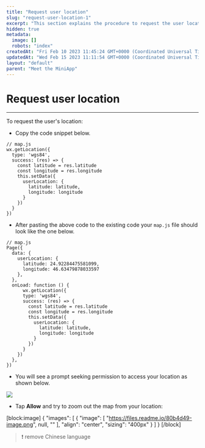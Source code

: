 ```yaml
---
title: "Request user location"
slug: "request-user-location-1"
excerpt: "This section explains the procedure to request the user location in Mini App."
hidden: true
metadata: 
  image: []
  robots: "index"
createdAt: "Fri Feb 10 2023 11:45:24 GMT+0000 (Coordinated Universal Time)"
updatedAt: "Wed Feb 15 2023 11:11:54 GMT+0000 (Coordinated Universal Time)"
layout: "default"
parent: "Meet the MiniApp"
---
```

# Request user location 
*** 
To request the user's location:

- Copy the code snippet below.

```Text
// map.js
wx.getLocation({
  type: 'wgs84',
  success: (res) => {
    const latitude = res.latitude
    const longitude = res.longitude
    this.setData({
      userLocation: {
        latitude: latitude,
        longitude: longitude
      }
    })
  }
})
```

- After pasting the above code to the existing code your `map.js` file should look like the one below.

```Text
// map.js
Page({
  data: {
    userLocation: {
      latitude: 24.92284475581099,
      longitude: 46.63479878033597
    },
  },
  onLoad: function () {
      wx.getLocation({
      type: 'wgs84',
      success: (res) => {
        const latitude = res.latitude
        const longitude = res.longitude
        this.setData({
          userLocation: {
            latitude: latitude,
            longitude: longitude
          }
        })
      }
    })
  },
})
```

- You will see a prompt seeking permission to access your location as shown below.

![](https://files.readme.io/34f577b-image.png)

- Tap **Allow** and try to zoom out the map from your location:

[block:image]
{
  "images": [
    {
      "image": [
        "https://files.readme.io/80b4d49-image.png",
        null,
        ""
      ],
      "align": "center",
      "sizing": "400px"
    }
  ]
}
[/block]


> ❗️ remove Chinese language
